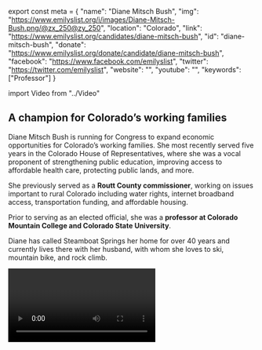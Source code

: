 export const meta = {
  "name": "Diane Mitsch Bush",
  "img": "https://www.emilyslist.org/i/images/Diane-Mitsch-Bush.png/@zx_250@zy_250",
  "location": "Colorado",
  "link": "https://www.emilyslist.org/candidates/diane-mitsch-bush",
  "id": "diane-mitsch-bush",
  "donate": "https://www.emilyslist.org/donate/candidate/diane-mitsch-bush",
  "facebook": "https://www.facebook.com/emilyslist",
  "twitter": "https://twitter.com/emilyslist",
  "website": "",
  "youtube": "",
  "keywords": ["Professor"]
}

import Video from "../Video"

## A champion for Colorado’s working families

Diane Mitsch Bush is running for Congress to expand economic opportunities for Colorado’s working families. She most recently served five years in the Colorado House of Representatives, where she was a vocal proponent of strengthening public education, improving access to affordable health care, protecting public lands, and more.

She previously served as a **Routt County commissioner**, working on issues important to rural Colorado including water rights, internet broadband access, transportation funding, and affordable housing.

Prior to serving as an elected official, she was a **professor at Colorado Mountain College and Colorado State University**.

Diane has called Steamboat Springs her home for over 40 years and currently lives there with her husband, with whom she loves to ski, mountain bike, and rock climb.

<Video id="mR-4GreTyGs" />

## A former public servant and educator dedicated to expanding economic opportunity

Diane is deeply committed to expanding economic opportunity for rural Coloradans, improving access to affordable health care, and investing in public education. A former educator herself, Diane understands how important high quality public education is in improving the next generation’s economic outcomes. “I believe that high quality public education is the key to opportunity, because it was for me,” she has said. Diane also recognizes the need to invest in job training programs to prepare Colorado’s workers for today’s economy. “I have supported bills to help businesses create good jobs and provide workforce training, including apprenticeships,” she has said. Diane’s commitment to these values will guide her in being a strong voice for Colorado in Congress.

## An opportunity to flip a seat in a deep purple state

Diane is running to flip the 3rd District, which includes Pueblo, the San Luis Valley, and the Western Slope. Diane is running to face incumbent Republican Congressman Scott Tipton, who has voted for President Trump’s disastrous agenda nearly 100 percent of the time, including to take away affordable health care. Coloradans deserve a new voice representing their best interests in Washington, and Diane has proven that she will be that representative. Let’s show her our full support so that hardworking families in the 3rd District will finally have a representative in Congress who speaks for them.
